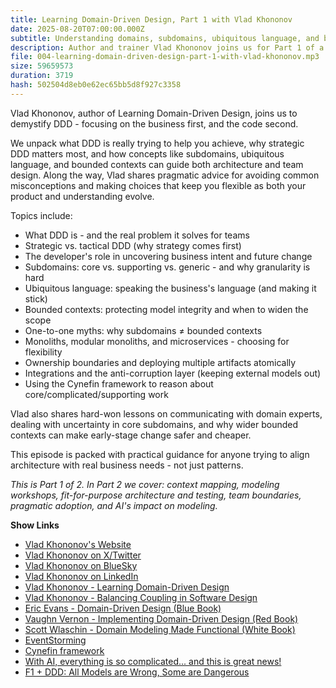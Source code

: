```yaml
---
title: Learning Domain-Driven Design, Part 1 with Vlad Khononov
date: 2025-08-20T07:00:00.000Z
subtitle: Understanding domains, subdomains, ubiquitous language, and bounded contexts - plus how to apply strategic vs. tactical DDD in the real world.
description: Author and trainer Vlad Khononov joins us for Part 1 of a deep dive into Domain-Driven Design (DDD). We cover what DDD is really for, why strategic DDD matters more than patterns, how to identify subdomains, the relationship between subdomains and bounded contexts, and how to make pragmatic architecture choices that align with your business.
file: 004-learning-domain-driven-design-part-1-with-vlad-khononov.mp3
size: 59659573
duration: 3719
hash: 502504d8eb0e62ec65bb5d8f927c3358
---
```


Vlad Khononov, author of Learning Domain-Driven Design, joins us to demystify DDD - focusing on the business first, and the code second.

We unpack what DDD is really trying to help you achieve, why strategic DDD matters most, and how concepts like subdomains, ubiquitous language, and bounded contexts can guide both architecture and team design.
Along the way, Vlad shares pragmatic advice for avoiding common misconceptions and making choices that keep you flexible as both your product and understanding evolve.

Topics include:

- What DDD is - and the real problem it solves for teams
- Strategic vs. tactical DDD (why strategy comes first)
- The developer's role in uncovering business intent and future change
- Subdomains: core vs. supporting vs. generic - and why granularity is hard
- Ubiquitous language: speaking the business's language (and making it stick)
- Bounded contexts: protecting model integrity and when to widen the scope
- One-to-one myths: why subdomains ≠ bounded contexts
- Monoliths, modular monoliths, and microservices - choosing for flexibility
- Ownership boundaries and deploying multiple artifacts atomically
- Integrations and the anti-corruption layer (keeping external models out)
- Using the Cynefin framework to reason about core/complicated/supporting work

Vlad also shares hard-won lessons on communicating with domain experts, dealing with uncertainty in core subdomains, and why wider bounded contexts can make early-stage change safer and cheaper.

This episode is packed with practical guidance for anyone trying to align architecture with real business needs - not just patterns.

_This is Part 1 of 2. In Part 2 we cover: context mapping, modeling workshops, fit-for-purpose architecture and testing, team boundaries, pragmatic adoption, and AI's impact on modeling._

**Show Links**

- [Vlad Khononov's Website](https://vladikk.com/)
- [Vlad Khononov on X/Twitter](https://x.com/vladikk)
- [Vlad Khononov on BlueSky](https://bsky.app/profile/vladikk.bsky.social)
- [Vlad Khononov on LinkedIn](https://www.linkedin.com/in/vladikk/)
- [Vlad Khononov - Learning Domain-Driven Design](https://www.oreilly.com/library/view/learning-domain-driven-design/9781098100124/)
- [Vlad Khononov - Balancing Coupling in Software Design](https://coupling.dev/)
- [Eric Evans - Domain-Driven Design (Blue Book)](https://www.oreilly.com/library/view/domain-driven-design-tackling/0321125215/)
- [Vaughn Vernon - Implementing Domain-Driven Design (Red Book)](https://www.oreilly.com/library/view/implementing-domain-driven-design/9780133039900/)
- [Scott Wlaschin - Domain Modeling Made Functional (White Book)](https://pragprog.com/titles/swdddf/domain-modeling-made-functional/)
- [EventStorming](https://www.eventstorming.com/)
- [Cynefin framework](https://en.wikipedia.org/wiki/Cynefin_framework)
- [With AI, everything is so complicated... and this is great news!](https://vladikk.com/2025/05/26/with-ai-everything-is-complicated/)
- [F1 + DDD: All Models are Wrong, Some are Dangerous](https://vladikk.com/2025/04/05/f1-ddd/)
